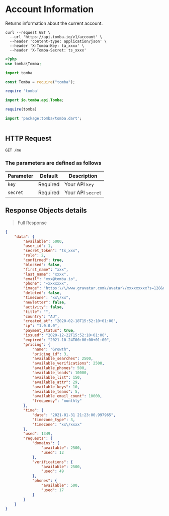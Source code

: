 # Account Information

Returns information about the current account.

```shell
curl --request GET \
  --url 'https://api.tomba.io/v1/account' \
  --header 'content-type: application/json' \
  --header 'X-Tomba-Key: ta_xxxx' \
  --header 'X-Tomba-Secret: ts_xxxx'  
```

```php
<?php
use tomba\Tomba;

```

```python
import tomba

```

```javascript
const Tomba = require("tomba");

```

```ruby
require 'tomba'

```

```java
import io.tomba.api.Tomba;

```

```r
require(tomba)

```

```dart
import 'package:tomba/tomba.dart';

```

```powershell

```

## HTTP Request

`GET /me`

### The parameters are defined as follows

| Parameter | Default  | Description       |
| --------- | -------- | ----------------- |
| `key`     | Required | Your API `key`    |
| `secret`  | Required | Your API `secret` |

## Response  Objects details

> Full Response

```json
{
    "data": {
        "available": 5000,
        "user_id": 1,
        "secret_token": "ts_xxx",
        "role": 2,
        "confirmed": true,
        "blocked": false,
        "first_name": "xxx",
        "last_name": "xxxx",
        "email": "xxx@tomba.io",
        "phone": "+xxxxxxx",
        "image": "https:\/\/www.gravatar.com\/avatar\/xxxxxxxxx?s=128&d=https:\/\/ui-avatars.com\/api\/M+B\/128\/001529\/fff?ssl=1",
        "deleted": false,
        "timezone": "xx\/xx",
        "newletter": false,
        "activity": false,
        "title": "",
        "country": "AU",
        "created_at": "2020-02-18T15:52:10+01:00",
        "ip": "1.0.0.0",
        "payment_status": true,
        "issued": "2020-12-22T15:52:10+01:00",
        "expired": "2021-10-24T00:00:00+01:00",
        "pricing": {
            "name": "Growth",
            "pricing_id": 3,
            "available_searches": 2500,
            "available_verifications": 2500,
            "available_phones": 500,
            "available_leads": 10000,
            "available_list": 150,
            "available_attr": 29,
            "available_keys": 10,
            "available_teams": 5,
            "available_email_count": 10000,
            "frequency": "monthly"
        },
        "time": {
            "date": "2021-01-31 21:23:00.997965",
            "timezone_type": 3,
            "timezone": "xx\/xxxx"
        },
        "used": 1349,
        "requests": {
            "domains": {
                "available": 2500,
                "used": 12
            },
            "verifications": {
                "available": 2500,
                "used": 49
            },
            "phones": {
                "available": 500,
                "used": 17
            }
        }
    }
}
```
